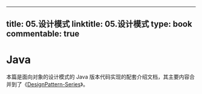
---
title: 05.设计模式
linktitle: 05.设计模式
type: book
commentable: true
---

# Java

本篇是面向对象的设计模式的 Java 版本代码实现的配套介绍文档，其主要内容合并到了《[DesignPattern-Series](https://github.com/wx-chevalier/DesignPattern-Series?q=)》。

    